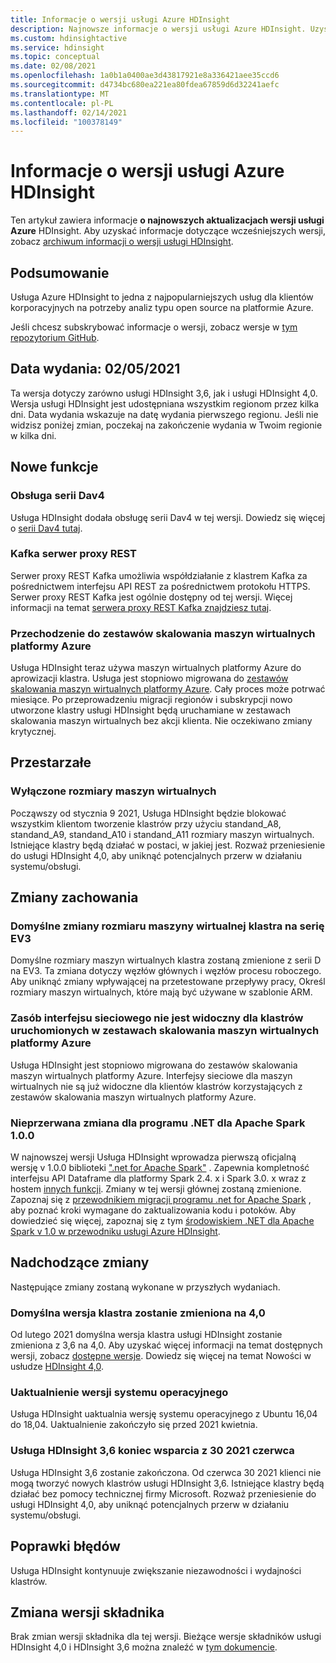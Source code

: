 ```yaml
---
title: Informacje o wersji usługi Azure HDInsight
description: Najnowsze informacje o wersji usługi Azure HDInsight. Uzyskaj porady deweloperskie i szczegóły dotyczące usługi Hadoop, Spark, R Server, Hive i innych.
ms.custom: hdinsightactive
ms.service: hdinsight
ms.topic: conceptual
ms.date: 02/08/2021
ms.openlocfilehash: 1a0b1a0400ae3d43817921e8a336421aee35ccd6
ms.sourcegitcommit: d4734bc680ea221ea80fdea67859d6d32241aefc
ms.translationtype: MT
ms.contentlocale: pl-PL
ms.lasthandoff: 02/14/2021
ms.locfileid: "100378149"
---
```

# <a name="azure-hdinsight-release-notes"></a>Informacje o wersji usługi Azure HDInsight

Ten artykuł zawiera informacje **o najnowszych aktualizacjach wersji usługi Azure** HDInsight. Aby uzyskać informacje dotyczące wcześniejszych wersji, zobacz [archiwum informacji o wersji usługi HDInsight](hdinsight-release-notes-archive.md).

## <a name="summary"></a>Podsumowanie

Usługa Azure HDInsight to jedna z najpopularniejszych usług dla klientów korporacyjnych na potrzeby analiz typu open source na platformie Azure.

Jeśli chcesz subskrybować informacje o wersji, zobacz wersje w [tym repozytorium GitHub](https://github.com/hdinsight/release-notes/releases).

## <a name="release-date-02052021"></a>Data wydania: 02/05/2021

Ta wersja dotyczy zarówno usługi HDInsight 3,6, jak i usługi HDInsight 4,0. Wersja usługi HDInsight jest udostępniana wszystkim regionom przez kilka dni. Data wydania wskazuje na datę wydania pierwszego regionu. Jeśli nie widzisz poniżej zmian, poczekaj na zakończenie wydania w Twoim regionie w kilka dni.

## <a name="new-features"></a>Nowe funkcje
### <a name="dav4-series-support"></a>Obsługa serii Dav4
Usługa HDInsight dodała obsługę serii Dav4 w tej wersji. Dowiedz się więcej o [serii Dav4 tutaj](https://docs.microsoft.com/azure/virtual-machines/dav4-dasv4-series).

### <a name="kafka-rest-proxy-ga"></a>Kafka serwer proxy REST 
Serwer proxy REST Kafka umożliwia współdziałanie z klastrem Kafka za pośrednictwem interfejsu API REST za pośrednictwem protokołu HTTPS. Serwer proxy REST Kafka jest ogólnie dostępny od tej wersji. Więcej informacji na temat [serwera proxy REST Kafka znajdziesz tutaj](https://docs.microsoft.com/azure/hdinsight/kafka/rest-proxy).

### <a name="moving-to-azure-virtual-machine-scale-sets"></a>Przechodzenie do zestawów skalowania maszyn wirtualnych platformy Azure
Usługa HDInsight teraz używa maszyn wirtualnych platformy Azure do aprowizacji klastra. Usługa jest stopniowo migrowana do [zestawów skalowania maszyn wirtualnych platformy Azure](../virtual-machine-scale-sets/overview.md). Cały proces może potrwać miesiące. Po przeprowadzeniu migracji regionów i subskrypcji nowo utworzone klastry usługi HDInsight będą uruchamiane w zestawach skalowania maszyn wirtualnych bez akcji klienta. Nie oczekiwano zmiany krytycznej.

## <a name="deprecation"></a>Przestarzałe
### <a name="disabled-vm-sizes"></a>Wyłączone rozmiary maszyn wirtualnych
Począwszy od stycznia 9 2021, Usługa HDInsight będzie blokować wszystkim klientom tworzenie klastrów przy użyciu standand_A8, standand_A9, standand_A10 i standand_A11 rozmiary maszyn wirtualnych. Istniejące klastry będą działać w postaci, w jakiej jest. Rozważ przeniesienie do usługi HDInsight 4,0, aby uniknąć potencjalnych przerw w działaniu systemu/obsługi.

## <a name="behavior-changes"></a>Zmiany zachowania
### <a name="default-cluster-vm-size-changes-to-ev3-series"></a>Domyślne zmiany rozmiaru maszyny wirtualnej klastra na serię EV3 
Domyślne rozmiary maszyn wirtualnych klastra zostaną zmienione z serii D na EV3. Ta zmiana dotyczy węzłów głównych i węzłów procesu roboczego. Aby uniknąć zmiany wpływającej na przetestowane przepływy pracy, Określ rozmiary maszyn wirtualnych, które mają być używane w szablonie ARM.

### <a name="network-interface-resource-not-visible-for-clusters-running-on-azure-virtual-machine-scale-sets"></a>Zasób interfejsu sieciowego nie jest widoczny dla klastrów uruchomionych w zestawach skalowania maszyn wirtualnych platformy Azure
Usługa HDInsight jest stopniowo migrowana do zestawów skalowania maszyn wirtualnych platformy Azure. Interfejsy sieciowe dla maszyn wirtualnych nie są już widoczne dla klientów klastrów korzystających z zestawów skalowania maszyn wirtualnych platformy Azure.


### <a name="breaking-change-for-net-for-apache-spark-100"></a>Nieprzerwana zmiana dla programu .NET dla Apache Spark 1.0.0
W najnowszej wersji Usługa HDInsight wprowadza pierwszą oficjalną wersję v 1.0.0 biblioteki [".net for Apache Spark"](https://github.com/dotnet/spark) . Zapewnia kompletność interfejsu API Dataframe dla platformy Spark 2.4. x i Spark 3.0. x wraz z hostem [innych funkcji](https://github.com/dotnet/spark/blob/master/docs/release-notes/1.0.0/release-1.0.0.md). Zmiany w tej wersji głównej zostaną zmienione. Zapoznaj się z [przewodnikiem migracji programu .net for Apache Spark](https://github.com/dotnet/spark/blob/master/docs/migration-guide.md#upgrading-from-microsoftspark-0x-to-10) , aby poznać kroki wymagane do zaktualizowania kodu i potoków. Aby dowiedzieć się więcej, zapoznaj się z tym [środowiskiem .NET dla Apache Spark v 1.0 w przewodniku usługi Azure HDInsight](https://docs.microsoft.com/azure/hdinsight/spark/spark-dotnet-version-update#using-net-for-apache-spark-v10-in-hdinsight).


## <a name="upcoming-changes"></a>Nadchodzące zmiany
Następujące zmiany zostaną wykonane w przyszłych wydaniach.

### <a name="default-cluster-version-will-be-changed-to-40"></a>Domyślna wersja klastra zostanie zmieniona na 4,0
Od lutego 2021 domyślna wersja klastra usługi HDInsight zostanie zmieniona z 3,6 na 4,0. Aby uzyskać więcej informacji na temat dostępnych wersji, zobacz [dostępne wersje](./hdinsight-component-versioning.md#available-versions). Dowiedz się więcej na temat Nowości w usłudze [HDInsight 4,0](./hdinsight-version-release.md).

### <a name="os-version-upgrade"></a>Uaktualnienie wersji systemu operacyjnego
Usługa HDInsight uaktualnia wersję systemu operacyjnego z Ubuntu 16,04 do 18,04. Uaktualnienie zakończyło się przed 2021 kwietnia.

### <a name="hdinsight-36-end-of-support-on-june-30-2021"></a>Usługa HDInsight 3,6 koniec wsparcia z 30 2021 czerwca
Usługa HDInsight 3,6 zostanie zakończona. Od czerwca 30 2021 klienci nie mogą tworzyć nowych klastrów usługi HDInsight 3,6. Istniejące klastry będą działać bez pomocy technicznej firmy Microsoft. Rozważ przeniesienie do usługi HDInsight 4,0, aby uniknąć potencjalnych przerw w działaniu systemu/obsługi.

## <a name="bug-fixes"></a>Poprawki błędów
Usługa HDInsight kontynuuje zwiększanie niezawodności i wydajności klastrów. 

## <a name="component-version-change"></a>Zmiana wersji składnika
Brak zmian wersji składnika dla tej wersji. Bieżące wersje składników usługi HDInsight 4,0 i HDInsight 3,6 można znaleźć w [tym dokumencie](./hdinsight-component-versioning.md).
